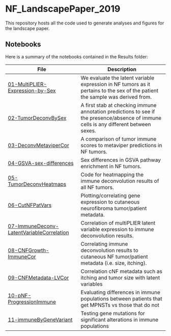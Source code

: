 # NF_LandscapePaper_2019
This repository hosts all the code used to generate analyses and figures for the landscape paper.


## Notebooks

Here is a summary of the notebooks contained in the Results folder:

| File  | Description |
| ------------- | ------------- |
| [01-MultiPLIER-Expression-by-Sex](https://github.com/Sage-Bionetworks/NF_LandscapePaper_2019/blob/master/results/01-MultiPLIER-Expression-by-Sex.html) | We evaluate the latent variable expression in NF tumors as it pertains to the sex of the patient the sample was derived from.  |
| [02-TumorDeconvBySex](https://github.com/Sage-Bionetworks/NF_LandscapePaper_2019/blob/master/results/02-TumorDeconvBySex.html)  | A first stab at checking immune annotation predictions to see if the presence/absence of immune cells is any different between sexes.  |
| [03-DeconvMetaviperCor](https://github.com/Sage-Bionetworks/NF_LandscapePaper_2019/blob/master/results/03-DeconvMetaviperCor.html)  | A comparison of tumor immune scores to metaviper predictions in NF tumors. |
| [04-GSVA-sex-differences](https://github.com/Sage-Bionetworks/NF_LandscapePaper_2019/blob/master/results/04-GSVA-sex-differences.html)  | Sex differences in GSVA pathway enrichment in NF tumors.  |
| [05-TumorDeconvHeatmaps](https://github.com/Sage-Bionetworks/NF_LandscapePaper_2019/blob/master/results/05-TumorDeconvHeatmaps.html)  | Code for heatmapping the immune deconvolution results of all NF tumors. |
| [06-CutNFPatVars](https://github.com/Sage-Bionetworks/NF_LandscapePaper_2019/blob/master/results/06-CutNFPatVars.html)  | Plotting/correlating gene expression to cutaneous neurofibroma tumor/patient metadata.  |
| [07-ImmuneDeconv-LatentVariableCorrelation](https://github.com/Sage-Bionetworks/NF_LandscapePaper_2019/blob/master/results/07-ImmuneDeconv-LatentVariableCorrelation.html)  | Correlation of multiPLIER latent variable expression to immune deconvolution results. |
| [08-CNFGrowth-ImmuneCor](https://github.com/Sage-Bionetworks/NF_LandscapePaper_2019/blob/master/results/08-CNFGrowth-ImmuneCor.html)  | Correlating immune deconvolution results to cutaneous NF tumor/patient metadata (i.e. size, itching).  |
| [09-CNFMetadata-LVCor](https://github.com/Sage-Bionetworks/NF_LandscapePaper_2019/blob/master/results/09-CNFMetadata-LVCor.html)|Correlation cNF metadata such as itching and tumor size with latent variables |
| [10-pNF-ProgressionImmune](https://github.com/Sage-Bionetworks/NF_LandscapePaper_2019/blob/master/results/10-pNF-ProgressionImmune.html)| Evaluating differences in immune populations between patients that get MPNSTs vs those that do not|
| [11-immuneByGeneVariant](https://github.com/Sage-Bionetworks/NF_LandscapePaper_2019/blob/master/results/11-immuneByGeneVariant.html)|Testing gene mutations for significant alterations in immune populations| 
